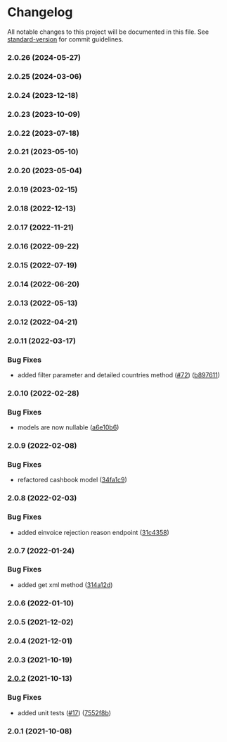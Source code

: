 # Changelog

All notable changes to this project will be documented in this file. See [standard-version](https://github.com/conventional-changelog/standard-version) for commit guidelines.

### 2.0.26 (2024-05-27)

### 2.0.25 (2024-03-06)

### 2.0.24 (2023-12-18)

### 2.0.23 (2023-10-09)

### 2.0.22 (2023-07-18)

### 2.0.21 (2023-05-10)

### 2.0.20 (2023-05-04)

### 2.0.19 (2023-02-15)

### 2.0.18 (2022-12-13)

### 2.0.17 (2022-11-21)

### 2.0.16 (2022-09-22)

### 2.0.15 (2022-07-19)

### 2.0.14 (2022-06-20)

### 2.0.13 (2022-05-13)

### 2.0.12 (2022-04-21)

### 2.0.11 (2022-03-17)


### Bug Fixes

* added filter parameter and detailed countries method ([#72](https://github.com/fattureincloud/fattureincloud-php-sdk/issues/72)) ([b897611](https://github.com/fattureincloud/fattureincloud-php-sdk/commit/b897611c30b261681f4b775d9fb57347f1db895f))

### 2.0.10 (2022-02-28)


### Bug Fixes

* models are now nullable ([a6e10b6](https://github.com/fattureincloud/fattureincloud-php-sdk/commit/a6e10b69d48e3aa781a49031ded36b92a94d1547))

### 2.0.9 (2022-02-08)


### Bug Fixes

* refactored cashbook model ([34fa1c9](https://github.com/fattureincloud/fattureincloud-php-sdk/commit/34fa1c9f8dcfbfc0cfbbdd5285316825d40d0a6d))

### 2.0.8 (2022-02-03)


### Bug Fixes

* added einvoice rejection reason endpoint  ([31c4358](https://github.com/fattureincloud/fattureincloud-php-sdk/commit/31c4358f8164d47d65439f2e63d3b96bfa6d6b61))

### 2.0.7 (2022-01-24)


### Bug Fixes

* added get xml method ([314a12d](https://github.com/fattureincloud/fattureincloud-php-sdk/commit/314a12da3f1a003eca9e93a32860b6721411d91a))

### 2.0.6 (2022-01-10)

### 2.0.5 (2021-12-02)

### 2.0.4 (2021-12-01)

### 2.0.3 (2021-10-19)

### [2.0.2](https://github.com/fattureincloud/fattureincloud-php-sdk/compare/v2.0.1...v2.0.2) (2021-10-13)


### Bug Fixes

* added unit tests ([#17](https://github.com/fattureincloud/fattureincloud-php-sdk/issues/17)) ([7552f8b](https://github.com/fattureincloud/fattureincloud-php-sdk/commit/7552f8b779b7815b4b143bb25ae30c878dec54ab))

### 2.0.1 (2021-10-08)
